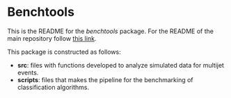 # Benchtools

This is the README for the *benchtools* package. For the README of the main repository follow [this link](https://github.com/marianaiv/benchmark_clalgoritmos/blob/main/README.md).

This package is constructed as follows:

- **src**: files with functions developed to analyze simulated data for multijet events.
- **scripts**: files that makes the pipeline for the benchmarking of classification algorithms.